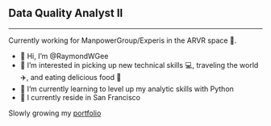 ## Data Quality Analyst II
-------------------
Currently working for ManpowerGroup/Experis in the ARVR space 🥽.
- 👋 Hi, I’m @RaymondWGee
- 👀 I’m interested in picking up new technical skills 💻, traveling the world ✈️, and eating delicious food 🍣
- 🌱 I’m currently learning to level up my analytic skills with Python
- 🏡 I currently reside in San Francisco

Slowly growing my [portfolio](https://raymondgee.netlify.app/)

<!---
RaymondWGee/RaymondWGee is a ✨ special ✨ repository because its `README.md` (this file) appears on your GitHub profile.
You can click the Preview link to take a look at your changes.
--->

